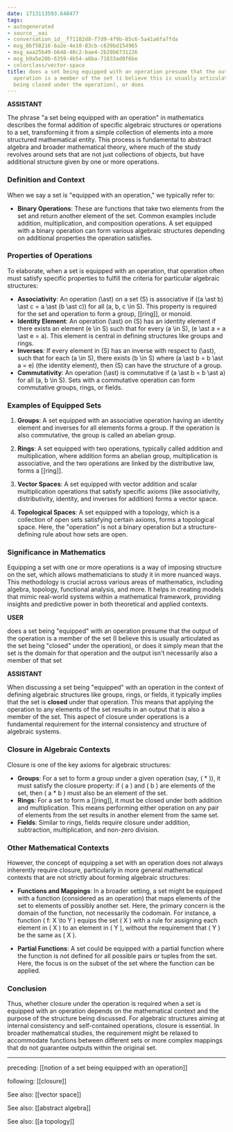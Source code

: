 ```yaml
---
date: 1713113593.648477
tags:
- autogenerated
- source__oai
- conversation_id__f71102d8-f7d9-4f9b-85c6-5a41a6fa7fda
- msg_8bf58216-6a2e-4e10-83cb-c639bd154965
- msg_aaa25b49-b648-40c2-bae4-2b20b6731226
- msg_b9a5e20b-6359-4b54-a6ba-71833ad0f6be
- colorclass/vector-space
title: does a set being equipped with an operation presume that the output of the
  operation is a member of the set (i believe this is usually articulated as the set
  being closed under the operation), or does
---
```


**ASSISTANT**

The phrase "a set being equipped with an operation" in mathematics describes the formal addition of specific algebraic structures or operations to a set, transforming it from a simple collection of elements into a more structured mathematical entity. This process is fundamental to abstract algebra and broader mathematical theory, where much of the study revolves around sets that are not just collections of objects, but have additional structure given by one or more operations.

### Definition and Context

When we say a set is "equipped with an operation," we typically refer to:

- **Binary Operations**: These are functions that take two elements from the set and return another element of the set. Common examples include addition, multiplication, and composition operations. A set equipped with a binary operation can form various algebraic structures depending on additional properties the operation satisfies.

### Properties of Operations

To elaborate, when a set is equipped with an operation, that operation often must satisfy specific properties to fulfill the criteria for particular algebraic structures:

- **Associativity**: An operation \(\ast\) on a set \(S\) is associative if \((a \ast b) \ast c = a \ast (b \ast c)\) for all \(a, b, c \in S\). This property is required for the set and operation to form a group, [[ring]], or monoid.
- **Identity Element**: An operation \(\ast\) on \(S\) has an identity element if there exists an element \(e \in S\) such that for every \(a \in S\), \(e \ast a = a \ast e = a\). This element is central in defining structures like groups and rings.
- **Inverses**: If every element in \(S\) has an inverse with respect to \(\ast\), such that for each \(a \in S\), there exists \(b \in S\) where \(a \ast b = b \ast a = e\) (the identity element), then \(S\) can have the structure of a group.
- **Commutativity**: An operation \(\ast\) is commutative if \(a \ast b = b \ast a\) for all \(a, b \in S\). Sets with a commutative operation can form commutative groups, rings, or fields.

### Examples of Equipped Sets

1. **Groups**: A set equipped with an associative operation having an identity element and inverses for all elements forms a group. If the operation is also commutative, the group is called an abelian group.

2. **Rings**: A set equipped with two operations, typically called addition and multiplication, where addition forms an abelian group, multiplication is associative, and the two operations are linked by the distributive law, forms a [[ring]].

3. **Vector Spaces**: A set equipped with vector addition and scalar multiplication operations that satisfy specific axioms (like associativity, distributivity, identity, and inverses for addition) forms a vector space.

4. **Topological Spaces**: A set equipped with a topology, which is a collection of open sets satisfying certain axioms, forms a topological space. Here, the "operation" is not a binary operation but a structure-defining rule about how sets are open.

### Significance in Mathematics

Equipping a set with one or more operations is a way of imposing structure on the set, which allows mathematicians to study it in more nuanced ways. This methodology is crucial across various areas of mathematics, including algebra, topology, functional analysis, and more. It helps in creating models that mimic real-world systems within a mathematical framework, providing insights and predictive power in both theoretical and applied contexts.


**USER**

does a set being "equipped" with an operation presume that the output of the operation is a member of the set (I believe this is usually articulated as the set being "closed" under the operation), or does it simply mean that the set is the domain for that operation and the output isn't necessarily also a member of that set


**ASSISTANT**

When discussing a set being "equipped" with an operation in the context of defining algebraic structures like groups, rings, or fields, it typically implies that the set is **closed** under that operation. This means that applying the operation to any elements of the set results in an output that is also a member of the set. This aspect of closure under operations is a fundamental requirement for the internal consistency and structure of algebraic systems.

### Closure in Algebraic Contexts

Closure is one of the key axioms for algebraic structures:

- **Groups**: For a set to form a group under a given operation (say, \( * \)), it must satisfy the closure property: if \( a \) and \( b \) are elements of the set, then \( a * b \) must also be an element of the set.
- **Rings**: For a set to form a [[ring]], it must be closed under both addition and multiplication. This means performing either operation on any pair of elements from the set results in another element from the same set.
- **Fields**: Similar to rings, fields require closure under addition, subtraction, multiplication, and non-zero division.

### Other Mathematical Contexts

However, the concept of equipping a set with an operation does not always inherently require closure, particularly in more general mathematical contexts that are not strictly about forming algebraic structures:

- **Functions and Mappings**: In a broader setting, a set might be equipped with a function (considered as an operation) that maps elements of the set to elements of possibly another set. Here, the primary concern is the domain of the function, not necessarily the codomain. For instance, a function \( f: X \to Y \) equips the set \( X \) with a rule for assigning each element in \( X \) to an element in \( Y \), without the requirement that \( Y \) be the same as \( X \).

- **Partial Functions**: A set could be equipped with a partial function where the function is not defined for all possible pairs or tuples from the set. Here, the focus is on the subset of the set where the function can be applied.

### Conclusion

Thus, whether closure under the operation is required when a set is equipped with an operation depends on the mathematical context and the purpose of the structure being discussed. For algebraic structures aiming at internal consistency and self-contained operations, closure is essential. In broader mathematical studies, the requirement might be relaxed to accommodate functions between different sets or more complex mappings that do not guarantee outputs within the original set.


---

preceding: [[notion of a set being equipped with an operation]]  


following: [[closure]]

See also: [[vector space]]


See also: [[abstract algebra]]


See also: [[a topology]]